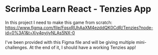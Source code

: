 # Scrimba Learn React - Tenzies App

In this project I need to make this game from scratch:
https://www.figma.com/file/FqsxRUhAaXM4ezddQK0CdR/Tenzies?node-id=0%3A1&t=Xiy4pyjiyNLAs5NX-0

I've been provided with this Figma file and will be giving multiple mini-challenges. At the end of it, I should
have a working Tenzies app!